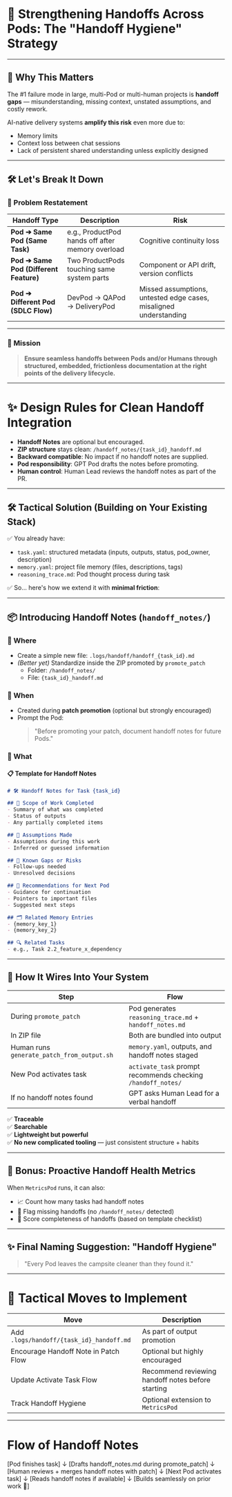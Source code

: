 # 🧠 Strengthening Handoffs Across Pods: The "Handoff Hygiene" Strategy

---

## 🚨 Why This Matters

The #1 failure mode in large, multi-Pod or multi-human projects is **handoff gaps** — misunderstanding, missing context, unstated assumptions, and costly rework.

AI-native delivery systems **amplify this risk** even more due to:

- Memory limits
- Context loss between chat sessions
- Lack of persistent shared understanding unless explicitly designed

---

## 🛠 Let's Break It Down

### 🧠 Problem Restatement

| **Handoff Type** | **Description** | **Risk** |
|------------------|-----------------|----------|
| **Pod ➔ Same Pod (Same Task)** | e.g., ProductPod hands off after memory overload | Cognitive continuity loss |
| **Pod ➔ Same Pod (Different Feature)** | Two ProductPods touching same system parts | Component or API drift, version conflicts |
| **Pod ➔ Different Pod (SDLC Flow)** | DevPod → QAPod → DeliveryPod | Missed assumptions, untested edge cases, misaligned understanding |

---

### 🎯 Mission

> **Ensure seamless handoffs between Pods and/or Humans through structured, embedded, frictionless documentation at the right points of the delivery lifecycle.**

---

# ✨ Design Rules for Clean Handoff Integration

- **Handoff Notes** are optional but encouraged.
- **ZIP structure** stays clean: `/handoff_notes/{task_id}_handoff.md`
- **Backward compatible**: No impact if no handoff notes are supplied.
- **Pod responsibility**: GPT Pod drafts the notes before promoting.
- **Human control**: Human Lead reviews the handoff notes as part of the PR.

---

## 🛠 Tactical Solution (Building on Your Existing Stack)

✅ You already have:

- `task.yaml`: structured metadata (inputs, outputs, status, pod_owner, description)
- `memory.yaml`: project file memory (files, descriptions, tags)
- `reasoning_trace.md`: Pod thought process during task

✅ So... here's how we extend it with **minimal friction**:

---

## 📦 Introducing Handoff Notes (`handoff_notes/`)

### 🔹 Where

- Create a simple new file: `.logs/handoff/handoff_{task_id}.md`
- *(Better yet)* Standardize inside the ZIP promoted by `promote_patch`
  - Folder: `/handoff_notes/`
  - File: `{task_id}_handoff.md`

### 🔹 When

- Created during **patch promotion** (optional but strongly encouraged)
- Prompt the Pod:  
  > "Before promoting your patch, document handoff notes for future Pods."

### 🔹 What

#### 📋 Template for Handoff Notes

```markdown
# 🛠 Handoff Notes for Task {task_id}

## 📄 Scope of Work Completed
- Summary of what was completed
- Status of outputs
- Any partially completed items

## 📎 Assumptions Made
- Assumptions during this work
- Inferred or guessed information

## 🧠 Known Gaps or Risks
- Follow-ups needed
- Unresolved decisions

## 🤝 Recommendations for Next Pod
- Guidance for continuation
- Pointers to important files
- Suggested next steps

## 🗂 Related Memory Entries
- {memory_key_1}
- {memory_key_2}

## 🔍 Related Tasks
- e.g., Task 2.2_feature_x_dependency
```

---

## 🔗 How It Wires Into Your System

| **Step** | **Flow** |
|----------|----------|
| During `promote_patch` | Pod generates `reasoning_trace.md` + `handoff_notes.md` |
| In ZIP file | Both are bundled into output |
| Human runs `generate_patch_from_output.sh` | `memory.yaml`, outputs, and handoff notes staged |
| New Pod activates task | `activate_task` prompt recommends checking `/handoff_notes/` |
| If no handoff notes found | GPT asks Human Lead for a verbal handoff |

✅ **Traceable**  
✅ **Searchable**  
✅ **Lightweight but powerful**  
✅ **No new complicated tooling** — just consistent structure + habits

---

## 📣 Bonus: Proactive Handoff Health Metrics

When `MetricsPod` runs, it can also:

- 📈 Count how many tasks had handoff notes
- 🚩 Flag missing handoffs (no `/handoff_notes/` detected)
- 📝 Score completeness of handoffs (based on template checklist)

---

## ✨ Final Naming Suggestion: "Handoff Hygiene"

> "Every Pod leaves the campsite cleaner than they found it."

---

# 🎯 Tactical Moves to Implement

| **Move** | **Description** |
|----------|-----------------|
| Add `.logs/handoff/{task_id}_handoff.md` | As part of output promotion |
| Encourage Handoff Note in Patch Flow | Optional but highly encouraged |
| Update Activate Task Flow | Recommend reviewing handoff notes before starting |
| Track Handoff Hygiene | Optional extension to `MetricsPod` |

---

# Flow of Handoff Notes

 

[Pod finishes task]
     ↓
[Drafts handoff_notes.md during promote_patch]
     ↓
[Human reviews + merges handoff notes with patch]
     ↓
[Next Pod activates task]
     ↓
[Reads handoff notes if available]
     ↓
[Builds seamlessly on prior work 🚀]
